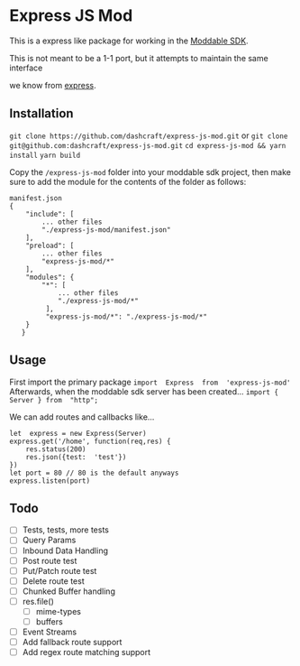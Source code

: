 
# Express JS Mod

This is a express like package for working in the [Moddable SDK](https://www.moddable.com/).

This is not meant to be a 1-1 port, but it attempts to maintain the same interface

we know from [express](https://expressjs.com/).

## Installation
`git clone https://github.com/dashcraft/express-js-mod.git` or `git clone git@github.com:dashcraft/express-js-mod.git`
`cd express-js-mod && yarn install`
`yarn build`

Copy the `/express-js-mod` folder into your moddable sdk project,
then make sure to add the module for the contents of the folder as follows:

    manifest.json
    {
	    "include": [
		    ... other files
		    "./express-js-mod/manifest.json"
	    ],
	    "preload": [
		    ... other files
		    "express-js-mod/*"
	    ],
	    "modules": {
		    "*": [
				... other files
			    "./express-js-mod/*"
			 ],
			 "express-js-mod/*": "./express-js-mod/*"
		}
	   }

## Usage
First import the primary package
`import  Express  from  'express-js-mod'`
Afterwards, when the moddable sdk server has been created...
`import { Server } from  "http";`

We can add routes and callbacks like...

    let  express = new Express(Server)
    express.get('/home', function(req,res) {
	    res.status(200)
	    res.json({test:  'test'})
    })
    let port = 80 // 80 is the default anyways
    express.listen(port)

## Todo

 - [ ] Tests, tests, more tests
 - [ ] Query Params
 - [ ] Inbound Data Handling
 - [ ] Post route test
 - [ ] Put/Patch route test
 - [ ] Delete route test
 - [ ] Chunked Buffer handling
 - [ ] res.file()
	 - [ ] mime-types
	 - [ ] buffers
 - [ ] Event Streams
 - [ ] Add fallback route support
 - [ ] Add regex route matching support
